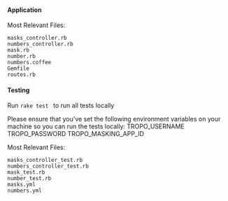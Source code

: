 #### Application ####

Most Relevant Files:

    masks_controller.rb
    numbers_controller.rb
    mask.rb
    number.rb
    numbers.coffee
    Gemfile
    routes.rb


#### Testing ####

Run ```rake test ``` to run all tests locally 


Please ensure that you've set the following environment variables on your machine so you can run the tests locally:
    TROPO_USERNAME
    TROPO_PASSWORD
    TROPO_MASKING_APP_ID


Most Relevant Files:

    masks_controller_test.rb
    numbers_controller_test.rb
    mask_test.rb
    number_test.rb
    masks.yml
    numbers.yml
